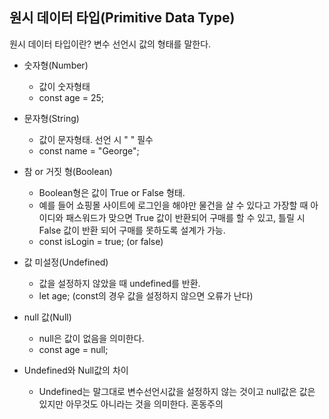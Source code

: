 ## 원시 데이터 타입(Primitive Data Type)  
원시 데이터 타입이란? 변수 선언시 값의 형태를 말한다.   

* 숫자형(Number)  
  * 값이 숫자형태
  * const age = 25;  

* 문자형(String)  
  * 값이 문자형태. 선언 시 " " 필수  
  * const name = "George";  

* 참 or 거짓 형(Boolean)  
  * Boolean형은 값이 True or False 형태.    
  * 예를 들어 쇼핑몰 사이트에 로그인을 해야만 물건을 살 수 있다고 가장할 때 
  아이디와 패스워드가 맞으면 True 값이 반환되어 구매를 할 수 있고, 틀릴 시 False 값이 반환 되어
  구매를 못하도록 설계가 가능.  
  * const isLogin = true; (or false)  
  
* 값 미설정(Undefined)  
  * 값을 설정하지 않았을 때 undefined를 반환.  
  * let age; (const의 경우 값을 설정하지 않으면 오류가 난다)  
  
* null 값(Null)  
  * null은 값이 없음을 의미한다.  
  * const age = null;  
  
* Undefined와 Null값의 차이  
  * Undefined는 말그대로 변수선언시값을 설정하지 않는 것이고 null값은 값은 있지만 
  아무것도 아니라는 것을 의미한다. 혼동주의
  
  
